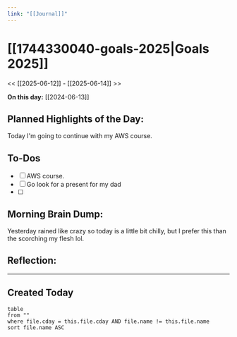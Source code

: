 ```yaml
---
link: "[[Journal]]"
---
```

# [[1744330040-goals-2025|Goals 2025]]
<< [[2025-06-12]] - [[2025-06-14]] >>

**On this day:** [[2024-06-13]]
## Planned Highlights of the Day:
Today I'm going to continue with my AWS course.
## To-Dos
- [ ] AWS course.
- [ ] Go look for a present for my dad
- [ ] 
## Morning Brain Dump:
Yesterday rained like crazy so today is a little bit chilly, but I prefer this than the scorching my flesh lol.
## Reflection:

---
## Created Today
```dataview
table
from ""
where file.cday = this.file.cday AND file.name != this.file.name
sort file.name ASC
```

